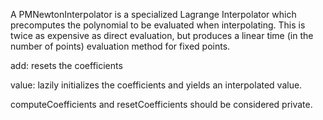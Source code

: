 A PMNewtonInterpolator is a specialized Lagrange Interpolator which precomputes the polynomial to be evaluated when interpolating. This is twice as expensive as direct evaluation, but produces a linear time (in the number of points) evaluation method for fixed points.

add: resets the coefficients

value: lazily initializes the coefficients and yields an interpolated value.

computeCoefficients and resetCoefficients should be considered private.